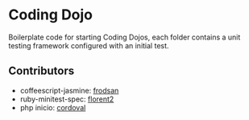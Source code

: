 Coding Dojo
===

Boilerplate code for starting Coding Dojos, each folder contains a unit testing framework configured with an initial test.

Contributors
---
* coffeescript-jasmine: [frodsan](https://github.com/frodsan)
* ruby-minitest-spec: [florent2](https://github.com/florent2)
* php inicio: [cordoval](https://github.com/cordoval)
